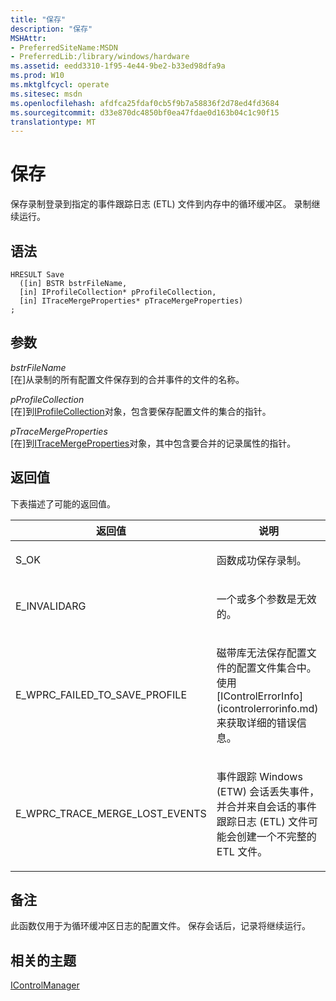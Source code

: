```yaml
---
title: "保存"
description: "保存"
MSHAttr:
- PreferredSiteName:MSDN
- PreferredLib:/library/windows/hardware
ms.assetid: eedd3310-1f95-4e44-9be2-b33ed98dfa9a
ms.prod: W10
ms.mktglfcycl: operate
ms.sitesec: msdn
ms.openlocfilehash: afdfca25fdaf0cb5f9b7a58836f2d78ed4fd3684
ms.sourcegitcommit: d33e870dc4850bf0ea47fdae0d163b04c1c90f15
translationtype: MT
---
```

# <a name="save"></a>保存


保存录制登录到指定的事件跟踪日志 (ETL) 文件到内存中的循环缓冲区。 录制继续运行。

## <a name="syntax"></a>语法


``` syntax
HRESULT Save
  ([in] BSTR bstrFileName,
  [in] IProfileCollection* pProfileCollection,
  [in] ITraceMergeProperties* pTraceMergeProperties)
;
```

## <a name="parameters"></a>参数


<a href="" id="bstrfilename"></a>*bstrFileName*  
\[在\]从录制的所有配置文件保存到的合并事件的文件的名称。

<a href="" id="pprofilecollection"></a>*pProfileCollection*  
\[在\]到[IProfileCollection](iprofilecollection.md)对象，包含要保存配置文件的集合的指针。

<a href="" id="ptracemergeproperties"></a>*pTraceMergeProperties*  
\[在\]到[ITraceMergeProperties](itracemergeproperties.md)对象，其中包含要合并的记录属性的指针。

## <a name="return-value"></a>返回值


下表描述了可能的返回值。

<table>
<colgroup>
<col width="50%" />
<col width="50%" />
</colgroup>
<thead>
<tr class="header">
<th>返回值</th>
<th>说明</th>
</tr>
</thead>
<tbody>
<tr class="odd">
<td><p>S_OK</p></td>
<td><p>函数成功保存录制。</p></td>
</tr>
<tr class="even">
<td><p>E_INVALIDARG</p></td>
<td><p>一个或多个参数是无效的。</p></td>
</tr>
<tr class="odd">
<td><p>E_WPRC_FAILED_TO_SAVE_PROFILE</p></td>
<td><p>磁带库无法保存配置文件的配置文件集合中。 使用[IControlErrorInfo](icontrolerrorinfo.md)来获取详细的错误信息。</p></td>
</tr>
<tr class="even">
<td><p>E_WPRC_TRACE_MERGE_LOST_EVENTS</p></td>
<td><p>事件跟踪 Windows (ETW) 会话丢失事件，并合并来自会话的事件跟踪日志 (ETL) 文件可能会创建一个不完整的 ETL 文件。</p></td>
</tr>
</tbody>
</table>

 

## <a name="remarks"></a>备注


此函数仅用于为循环缓冲区日志的配置文件。 保存会话后，记录将继续运行。

## <a name="related-topics"></a>相关的主题


[IControlManager](icontrolmanager.md)

 

 







